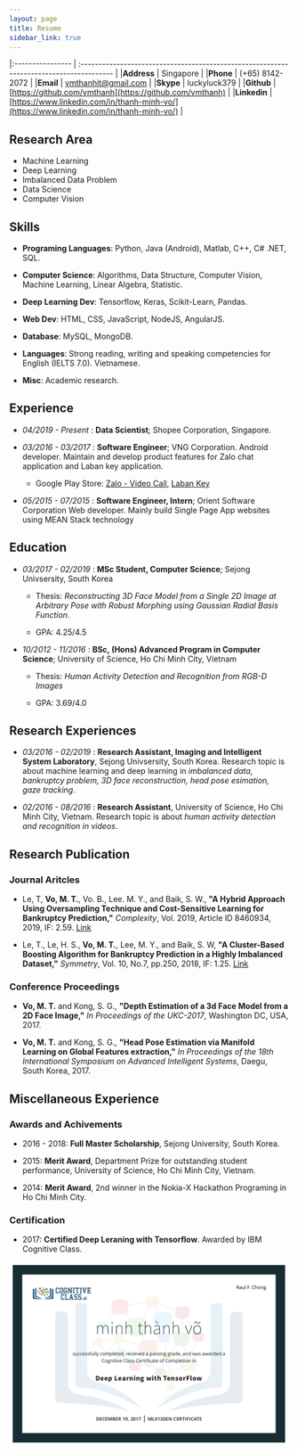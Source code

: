 ```yaml
---
layout: page
title: Resume
sidebar_link: true
---
```


|:----------------      | :---------------------------------------------------------------------------------------	|
|**Address**			| Singapore								    												|
|**Phone**    			| (+65) 8142-2072   																		|
|**Email**     			| vmthanhit@gmail.com 																		|
|**Skype**  			| luckyluck379 																				|
|**Github**  			| [https://github.com/vmthanh](https://github.com/vmthanh)									|
|**Linkedin**  			| [https://www.linkedin.com/in/thanh-minh-vo/](https://www.linkedin.com/in/thanh-minh-vo/)	|


## Research Area

* Machine Learning
* Deep Learning
* Imbalanced Data Problem
* Data Science
* Computer Vision

## Skills 

* **Programing Languages**: Python, Java (Android), Matlab, C++, C# .NET, SQL.

* **Computer Science**: Algorithms, Data Structure, Computer Vision, Machine Learning, Linear Algebra, Statistic.

* **Deep Learning Dev**: Tensorflow, Keras, Scikit-Learn, Pandas.

* **Web Dev**: HTML, CSS, JavaScript, NodeJS, AngularJS. 

* **Database**: MySQL, MongoDB.

* **Languages**: Strong reading, writing and speaking competencies for English (IELTS 7.0). Vietnamese.

* **Misc**: Academic research. 

## Experience

* *04/2019 - Present*
:	**Data Scientist**; Shopee Corporation, Singapore.

* *03/2016 - 03/2017*
:	**Software Engineer**; VNG Corporation.
Android developer. Maintain and develop product features for Zalo chat application and Laban key application.
	* Google Play Store: [Zalo - Video Call](https://play.google.com/store/apps/details?id=com.zing.zalo), [Laban Key](https://play.google.com/store/apps/details?id=com.vng.inputmethod.labankey)

* *05/2015 - 07/2015*
:	**Software Engineer, Intern**; Orient Software Corporation
Web developer. Mainly build Single Page App websites using MEAN Stack technology

## Education 

* *03/2017 - 02/2019*
:   **MSc Student, Computer Science**; Sejong Univsersity, South Korea
	* Thesis: *Reconstructing 3D Face Model from a Single 2D Image at Arbitrary Pose with Robust Morphing using Gaussian Radial Basis Function*.

	* GPA: 4.25/4.5

* *10/2012 - 11/2016*
:   **BSc, (Hons) Advanced Program in Computer Science**; University of Science, Ho Chi Minh City, Vietnam

	* Thesis: *Human Activity Detection and Recognition from RGB-D Images*

	* GPA: 3.69/4.0

## Research Experiences 

* *03/2016 - 02/2019*
: **Research Assistant, Imaging and Intelligent System Laboratory**, Sejong Univsersity, South Korea.
	Research topic is about machine learning and deep learning in *imbalanced data, bankruptcy problem, 3D face reconstruction, head pose esimation, gaze tracking*.

* *02/2016 - 08/2016*
: **Research Assistant**, University of Science, Ho Chi Minh City, Vietnam.
	Research topic is about *human activity detection and recognition in videos*.

## Research Publication 

### Journal Aritcles 

* Le, T, **Vo, M. T.**, Vo. B., Lee. M. Y., and Baik, S. W., **"A Hybrid Approach Using Oversampling Technique and Cost-Sensitive Learning for Bankruptcy Prediction,"** *Complexity*, Vol. 2019, Article ID 8460934, 2019, IF: 2.59. [Link](https://doi.org/10.1155/2019/8460934) 

<!-- * **Vo, M. T.**, Nguyen. T., Le. C. T.,**"A Hybrid Framework for Smile Detection in Class Imbalance Scenarios,"** *Neural Computing and Applications*, pp.1-10, 2019, IF: 4.21. [Link](https://doi.org/10.1007/s00521-019-04089-w)

* **Vo, M. T.** , Nguyen, T., Le, C. T., **"Race Recognition Using Deep Convolutional Neural Networks,"** *Symmetry*, Vol. 10, No, 11, pp. 564,IF: 1.25. [Link](https://doi.org/10.3390/sym10110564) -->

* Le, T., Le, H. S., **Vo, M. T.**, Lee, M. Y., and  Baik, S. W, **"A Cluster-Based Boosting Algorithm for Bankruptcy Prediction in a Highly Imbalanced Dataset,"** *Symmetry*, Vol. 10, No.7, pp.250, 2018, IF: 1.25. [Link](https://doi.org/10.3390/sym10070250)

### Conference Proceedings 

* **Vo, M. T.** and Kong, S. G., **"Depth Estimation of a 3d Face Model from a 2D Face Image,"** *In Proceedings of the UKC-2017*, Washington DC, USA, 2017.

* **Vo, M. T.** and Kong, S. G., **"Head Pose Estimation via Manifold Learning on Global Features extraction,"** *In Proceedings of the 18th International Symposium on Advanced Intelligent Systems*, Daegu, South Korea, 2017.


## Miscellaneous Experience

### Awards and Achivements
* 2016 - 2018: **Full Master Scholarship**, Sejong University, South Korea. 
* 2015: **Merit Award**, Department Prize for outstanding student performance, University of Science, Ho Chi Minh City, Vietnam.

* 2014: **Merit Award**, 2nd winner in the Nokia-X Hackathon Programing in Ho Chi Minh City. 

### Certification 

* 2017: **Certified Deep Leraning with Tensorflow**. Awarded by IBM Cognitive Class.

![Images](/images/resume/ibm_certificates.png)
